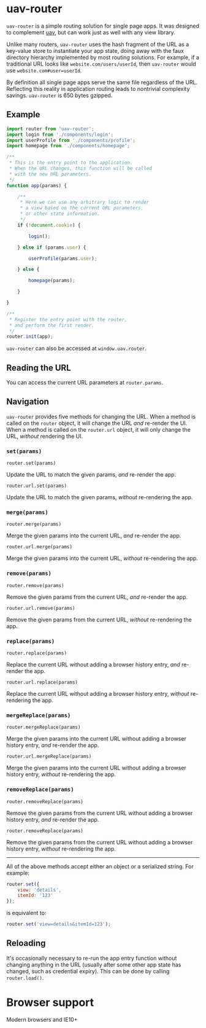 # uav-router

`uav-router` is a simple routing solution for single page apps. It was designed to complement [uav](https://uav.js.org), but can work just as well with any view library.

Unlike many routers, `uav-router` uses the hash fragment of the URL as a key-value store to instantiate your app state, doing away with the faux directory hierarchy implemented by most routing solutions. For example, if a traditional URL looks like `website.com/users/userId`, then `uav-router` would use `website.com#user=userId`.

By definition all single page apps serve the same file regardless of the URL. Reflecting this reality in application routing leads to nontrivial complexity savings. `uav-router` is 650 bytes gzipped.

## Example

```javascript
import router from 'uav-router';
import login from './components/login';
import userProfile from './components/profile';
import homepage from './components/homepage';

/**
 * This is the entry point to the application. 
 * When the URL changes, this function will be called
 * with the new URL parameters.
 */
function app(params) {

    /**
     * Here we can use any arbitrary logic to render
     * a view based on the current URL parameters,
     * or other state information.
     */
    if (!document.cookie) {

        login();

    } else if (params.user) {

        userProfile(params.user);

    } else {

        homepage(params);

    }

}

/**
 * Register the entry point with the router,
 * and perform the first render.
 */
router.init(app);

```

`uav-router` can also be accessed at `window.uav.router`.

## Reading the URL

You can access the current URL parameters at `router.params`.

## Navigation

`uav-router` provides five methods for changing the URL. When a method is called on the `router` object, it will change the URL *and* re-render the UI. When a method is called on the `router.url` object, it will only change the URL, *without* rendering the UI.

### `set(params)`

`router.set(params)`

Update the URL to match the given params, *and* re-render the app.

`router.url.set(params)`

Update the URL to match the given params, *without* re-rendering the app.

### `merge(params)`

`router.merge(params)`

Merge the given params into the current URL, *and* re-render the app.

`router.url.merge(params)`

Merge the given params into the current URL, *without* re-rendering the app.

### `remove(params)`

`router.remove(params)`

Remove the given params from the current URL, *and* re-render the app.

`router.url.remove(params)`

Remove the given params from the current URL, *without* re-rendering the app.

### `replace(params)`

`router.replace(params)`

Replace the current URL without adding a browser history entry, *and* re-render the app.

`router.url.replace(params)`

Replace the current URL without adding a browser history entry, *without* re-rendering the app.

### `mergeReplace(params)`

`router.mergeReplace(params)`

Merge the given params into the current URL without adding a browser history entry, *and* re-render the app.

`router.url.mergeReplace(params)`

Merge the given params into the current URL without adding a browser history entry, *without* re-rendering the app.

### `removeReplace(params)`

`router.removeReplace(params)`

Remove the given params from the current URL without adding a browser history entry, *and* re-render the app.

`router.removeReplace(params)`

Remove the given params from the current URL without adding a browser history entry, *without* re-rendering the app.

---

All of the above methods accept either an object or a serialized string. For example:

```javascript
router.set({
    view: 'details',
    itemId: '123'
});
```

is equivalent to:

```javascript
router.set('view=details&itemId=123');
```

## Reloading

It's occasionally necessary to re-run the app entry function without changing anything in the URL (usually after some other app state has changed, such as credential expiry). This can be done by calling `router.load()`.

# Browser support

Modern browsers and IE10+
